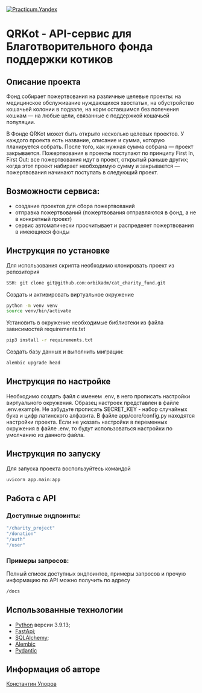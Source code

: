 [![Practicum.Yandex](https://img.shields.io/badge/-Practicum.Yandex-464646?style=flat&logo=Practicum.Yandex&logoColor=56C0C0&color=008080)](https://practicum.yandex.ru/)

# QRKot - API-сервис для Благотворительного фонда поддержки котиков

## Описание проекта

Фонд собирает пожертвования на различные целевые проекты: на медицинское обслуживание нуждающихся хвостатых, на обустройство кошачьей колонии в подвале, на корм оставшимся без попечения кошкам — на любые цели, связанные с поддержкой кошачьей популяции.

В Фонде QRKot может быть открыто несколько целевых проектов. У каждого проекта есть название, описание и сумма, которую планируется собрать. После того, как нужная сумма собрана — проект закрывается.
Пожертвования в проекты поступают по принципу First In, First Out: все пожертвования идут в проект, открытый раньше других; когда этот проект набирает необходимую сумму и закрывается — пожертвования начинают поступать в следующий проект.

## Возможности сервиса:
  - создание проектов для сбора пожертвований
  - отправка пожертвований (пожертвования отправляются в фонд, а не в конкретный проект)
  - сервис автоматически просчитывает и распредеяет пожертвования в имеющиеся фонды


## Инструкция по установке

Для использования скрипта необходимо клонировать проект из репозитория

```bash
SSH: git clone git@github.com:orbikadm/cat_charity_fund.git
```

Создать и активировать виртуальное окружение
```bash
python -m venv venv
source venv/bin/activate
```
Установить в окружение необходимые библиотеки из файла зависимостей requirements.txt
```bash
pip3 install -r requirements.txt
```

Создать базу данных и выполнить миграции:
```bash
alembic upgrade head
```


## Инструкция по настройке
Необходимо создать файл с именем .env, в него прописать настройки виртуального окружения. Образец настроек представлен в файле .env.example. Не забудьте прописать SECRET_KEY - набор случайных букв и цифр латинского алфавита.
В файле app/core/config.py находятся настройки проекта. Если не указать настройки в переменных окружения в файле .env, то будут использоваться настройки по умолчанию из данного файла.


## Инструкция по запуску

Для запуска проекта воспользуйтесь командой
```bash
uvicorn app.main:app
```

## Работа с API

### Доступные эндпоинты:
```bash
"/charity_project"
"/donation"
"/auth"
"/user"
```

### Примеры запросов:
Полный список доступных эндпоинтов, примеры запросов и прочую информацию по API можно получить по адресу
```bash
/docs
```
## Использованные технологии

- [Python](https://www.python.org/) версии 3.9.13;
- [FastApi](https://fastapi.tiangolo.com/);
- [SQLAlchemy](https://pypi.org/project/SQLAlchemy/);
- [Alembic](https://alembic.sqlalchemy.org/en/latest/)
- [Pydantic](https://docs.pydantic.dev/latest/)

## Информация об авторе

[Константин Упоров](https://github.com/orbikadm)